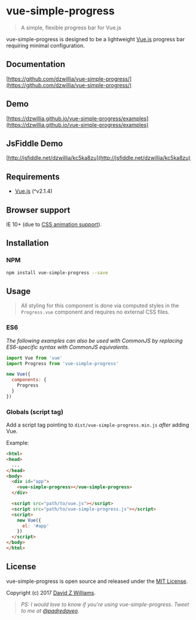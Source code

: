 # vue-simple-progress
> A simple, flexible progress bar for Vue.js

vue-simple-progress is designed to be a lightweight [Vue.js](http://vuejs.org) progress bar requiring minimal configuration.

## Documentation
[https://github.com/dzwillia/vue-simple-progress/](https://github.com/dzwillia/vue-simple-progress/)

## Demo

[https://dzwillia.github.io/vue-simple-progress/examples](https://dzwillia.github.io/vue-simple-progress/examples)

## JsFiddle Demo

[http://jsfiddle.net/dzwillia/kc5ka8zu](http://jsfiddle.net/dzwillia/kc5ka8zu)

## Requirements
* [Vue.js](http://vuejs.org/) (^v2.1.4)

## Browser support
IE 10+ (due to [CSS animation support](https://caniuse.com/#feat=css-animation)).

## Installation

### NPM

```bash
npm install vue-simple-progress --save
```

## Usage
> All styling for this component is done via computed styles in the `Progress.vue` component and requires no external CSS files.

### ES6

*The following examples can also be used with CommonJS by replacing ES6-specific syntax with CommonJS equivalents.*

```js
import Vue from 'vue'
import Progress from 'vue-simple-progress'

new Vue({
  components: {
    Progress
  }
})
```

### Globals (script tag)

Add a script tag pointing to `dist/vue-simple-progress.min.js` *after* adding Vue.

Example:

```html
<html>
<head>
  ...
</head>
<body>
  <div id="app">
    <vue-simple-progress></vue-simple-progress>
  </div>

  <script src="path/to/vue.js"></script>
  <script src="path/to/vue-simple-progress.js"></script>
  <script>
    new Vue({
      el: '#app'
    })
  </script>
</body>
</html>
```

## License
vue-simple-progress is open source and released under the [MIT License](LICENSE).

Copyright (c) 2017 [David Z Williams](https://twitter.com/padredaveo).

> *PS: I would love to know if you're using vue-simple-progress. Tweet to me at [@padredaveo](https://twitter.com/padredaveo)*.


